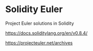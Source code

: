 # Solidity Euler

Project Euler solutions in Solidity

https://docs.soliditylang.org/en/v0.8.4/

https://projecteuler.net/archives
